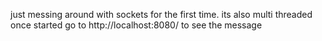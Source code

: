 just messing around with sockets for the first time. its also multi threaded
once started go to http://localhost:8080/ to see the message
